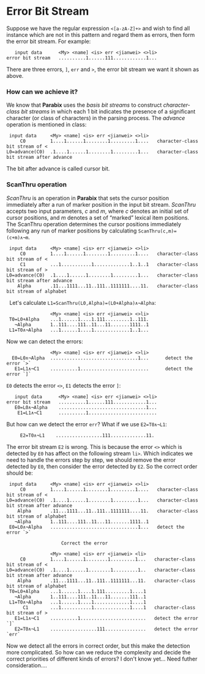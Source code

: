 # Error Bit Stream

Suppose we have the regular expression `<[a-zA-Z]+>` and wish to find all instance which are not in this pattern and regard them as errors, then form the error bit stream. For example:

```
   input data      <My> <name] <is> err <jianwei> <>li>
error bit stream   ..........1......111............1...
```
There are three errors, `]`, `err` and `>`, the error bit stream we want it shown as above.

### How can we achieve it?
We know that **Parabix** uses the *basis bit streams* to construct *character-class bit streams* in which each 1 bit indicates the presence of a significant character (or class of characters) in the parsing process. The *advance* operation is mentioned in class:

```
 input data     <My> <name] <is> err <jianwei> <>li>
     C0         1....1......1........1.........1....   character-class bit stream of <
L0=advance(C0)  .1....1......1........1.........1...   character-class bit stream after advance
```
The bit after advance is called cursor bit.

### ScanThru operation
*ScanThru* is an operation in **Parabix** that sets the cursor position immediately after a run of marker position in the input bit stream. *ScanThru* accepts two input parameters, *c* and *m*, where *c* denotes an initial set of cursor positions, and *m* denotes a set of “marked” lexical item positions. The ScanThru operation determines the cursor positions immediately following any run of marker positions by calculating `ScanThru(c,m)=(c+m)∧¬m`.

```
 input data     <My> <name] <is> err <jianwei> <>li>
     C0         1....1......1........1.........1....   character-class bit stream of <
     C1         ...1...........1.............1..1..1   character-class bit stream of >
L0=advance(C0)  .1....1......1........1.........1...   character-class bit stream after advance
    Alpha       .11...1111...11..111..1111111....11.   character-class bit stream of alphabet
```
   
Let's calculate `L1=ScanThru(L0,Alpha)=(L0+Alpha)∧¬Alpha`:
 
```
                <My> <name] <is> err <jianwei> <>li> 
 T0=L0+Alpha    ...1......1....1.111.........1..111.
   ¬Alpha       1..111....111..11...11.......1111..1
 L1=T0∧¬Alpha   ...1......1....1.............1..1...
```

Now we can detect the errors:

```
                <My> <name] <is> err <jianwei> <>li> 
  E0=L0∧¬Alpha  ................................1...      detect the error `>`
   E1=L1∧¬C1    ..........1.........................      detect the error `]`
```

`E0` detects the error `<>`, `E1` detects the error `]`:
```
   input data      <My> <name] <is> err <jianwei> <>li>
error bit stream   ..........1......111............1...
   E0=L0∧¬Alpha    ................................1...
    E1=L1∧¬C1      ..........1.........................
```
But how can we detect the error `err`? What if we use `E2=T0∧¬L1`:

``
      E2=T0∧¬L1    .................111.............11.
``

The error bit stream `E2` is wrong. This is because the error `<>` which is detected by `E0` has affect on the following stream `li>`. Which indicates we need to handle the errors step by step, we should remove the error detected by `E0`, then consider the error detected by `E2`.
So the correct order should be:

```
 input data     <My> <name] <is> err <jianwei> <>li>
     C0         1....1......1........1.........1....   character-class bit stream of <
L0=advance(C0)  .1....1......1........1.........1...   character-class bit stream after advance
    Alpha       .11...1111...11..111..1111111....11.   character-class bit stream of alphabet
   ¬Alpha       1..111....111..11...11.......1111..1
 E0=L0∧¬Alpha   ................................1...   detect the error `>`
 
                    Correct the error

                <My> <name] <is> err <jianwei> <li>
     C0         1....1......1........1.........1...   character-class bit stream of <
L0=advance(C0)  .1....1......1........1.........1..   character-class bit stream after advance
    Alpha       .11...1111...11..111..1111111...11.   character-class bit stream of alphabet 
 T0=L0+Alpha    ...1......1....1.111.........1....1
   ¬Alpha       1..111....111..11...11.......111..1
 L1=T0∧¬Alpha   ...1......1....1.............1....1
      C1        ...1...........1.............1....1   character-class bit stream of >
   E1=L1∧¬C1    ..........1........................   detect the error `]`
   E2=T0∧¬L1    .................111...............   detect the error `err`
```

Now we detect all the errors in correct order, but this make the detection more complicated. So how can we reduce the complexity and decide the correct priorities of different kinds of errors?
I don't know yet... Need futher consideration....

